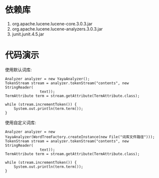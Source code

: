 # 依赖库 #

  1. org.apache.lucene.lucene-core.3.0.3.jar
  1. org.apache.lucene.lucene-analyzers.3.0.3.jar
  1. junit.junit.4.5.jar


# 代码演示 #

使用默认词库:
```
Analyzer analyzer = new YayaAnalyzer();
TokenStream stream = analyzer.tokenStream("contents", new StringReader(
				text));
TermAttribute term = stream.getAttribute(TermAttribute.class);

while (stream.incrementToken()) {
    System.out.println(term.term());
}
```

使用自定义词库:
```
Analyzer analyzer = new YayaAnalyzer(WordTreeFactory.createInstance(new File("词库文件路径")));
TokenStream stream = analyzer.tokenStream("contents", new StringReader(
				text));
TermAttribute term = stream.getAttribute(TermAttribute.class);

while (stream.incrementToken()) {
    System.out.println(term.term());
}
```